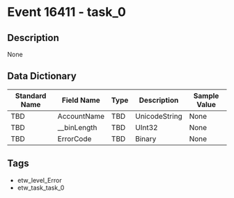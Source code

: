 # Event 16411 - task_0

## Description
None

## Data Dictionary
|Standard Name|Field Name|Type|Description|Sample Value|
|---|---|---|---|---|
|TBD|AccountName|TBD|UnicodeString|None|None|
|TBD|__binLength|TBD|UInt32|None|None|
|TBD|ErrorCode|TBD|Binary|None|None|

## Tags
* etw_level_Error
* etw_task_task_0